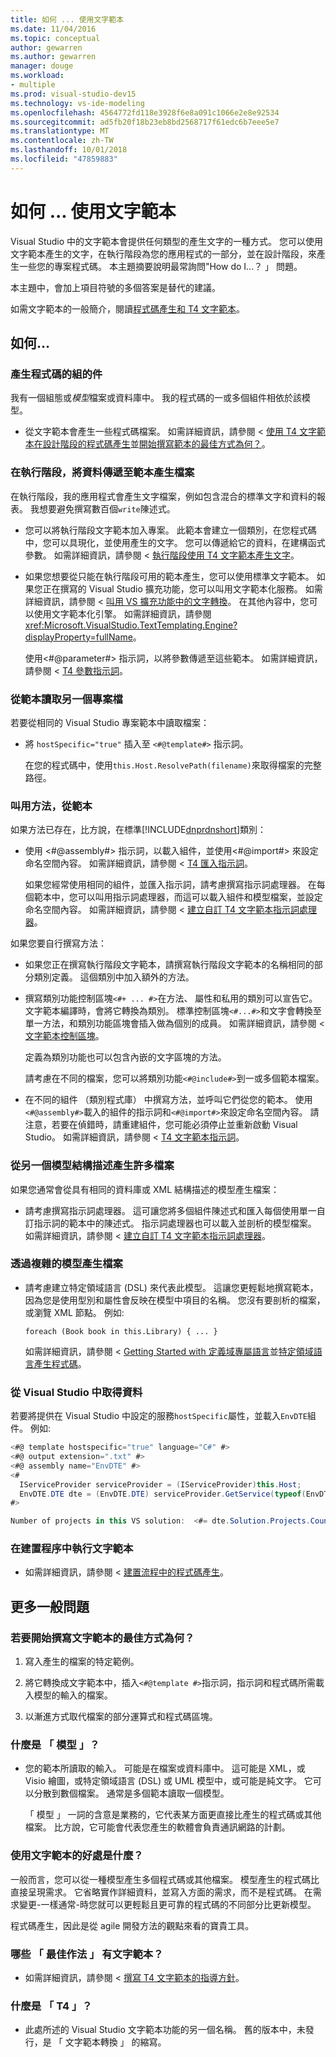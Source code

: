 ```yaml
---
title: 如何 ... 使用文字範本
ms.date: 11/04/2016
ms.topic: conceptual
author: gewarren
ms.author: gewarren
manager: douge
ms.workload:
- multiple
ms.prod: visual-studio-dev15
ms.technology: vs-ide-modeling
ms.openlocfilehash: 4564772fd118e3928f6e8a091c1066e2e8e92534
ms.sourcegitcommit: ad5fb20f18b23eb8bd2568717f61edc6b7eee5e7
ms.translationtype: MT
ms.contentlocale: zh-TW
ms.lasthandoff: 10/01/2018
ms.locfileid: "47859883"
---
```

# <a name="how-to--with-text-templates"></a>如何 ... 使用文字範本
Visual Studio 中的文字範本會提供任何類型的產生文字的一種方式。 您可以使用文字範本產生的文字，在執行階段為您的應用程式的一部分，並在設計階段，來產生一些您的專案程式碼。 本主題摘要說明最常詢問"How do I...？ 」 問題。

 本主題中，會加上項目符號的多個答案是替代的建議。

 如需文字範本的一般簡介，閱讀[程式碼產生和 T4 文字範本](../modeling/code-generation-and-t4-text-templates.md)。

## <a name="how-to-"></a>如何...

### <a name="generate-part-of-my-application-code"></a>產生程式碼的組的件
 我有一個組態或*模型*檔案或資料庫中。 我的程式碼的一或多個組件相依於該模型。

-   從文字範本會產生一些程式碼檔案。 如需詳細資訊，請參閱 <<c0> [ 使用 T4 文字範本在設計階段的程式碼產生](../modeling/design-time-code-generation-by-using-t4-text-templates.md)並[開始撰寫範本的最佳方式為何？](#starting)。

### <a name="generate-files-at-run-time-passing-data-into-the-template"></a>在執行階段，將資料傳遞至範本產生檔案
 在執行階段，我的應用程式會產生文字檔案，例如包含混合的標準文字和資料的報表。 我想要避免撰寫數百個`write`陳述式。

-   您可以將執行階段文字範本加入專案。 此範本會建立一個類別，在您程式碼中，您可以具現化，並使用產生的文字。 您可以傳遞給它的資料，在建構函式參數。 如需詳細資訊，請參閱 <<c0> [ 執行階段使用 T4 文字範本產生文字](../modeling/run-time-text-generation-with-t4-text-templates.md)。

-   如果您想要從只能在執行階段可用的範本產生，您可以使用標準文字範本。 如果您正在撰寫的 Visual Studio 擴充功能，您可以叫用文字範本化服務。 如需詳細資訊，請參閱 <<c0> [ 叫用 VS 擴充功能中的文字轉換](../modeling/invoking-text-transformation-in-a-vs-extension.md)。 在其他內容中，您可以使用文字範本化引擎。 如需詳細資訊，請參閱<xref:Microsoft.VisualStudio.TextTemplating.Engine?displayProperty=fullName>。

     使用\<#@parameter#> 指示詞，以將參數傳遞至這些範本。 如需詳細資訊，請參閱 < [T4 參數指示詞](../modeling/t4-parameter-directive.md)。

### <a name="read-another-project-file-from-a-template"></a>從範本讀取另一個專案檔
 若要從相同的 Visual Studio 專案範本中讀取檔案：

-   將 `hostSpecific="true"` 插入至 `<#@template#>` 指示詞。

     在您的程式碼中，使用`this.Host.ResolvePath(filename)`來取得檔案的完整路徑。

### <a name="invoke-methods-from-a-template"></a>叫用方法，從範本
 如果方法已存在，比方說，在標準[!INCLUDE[dnprdnshort](../code-quality/includes/dnprdnshort_md.md)]類別：

-   使用  \<#@assembly#> 指示詞，以載入組件，並使用\<#@import#> 來設定命名空間內容。 如需詳細資訊，請參閱 < [T4 匯入指示詞](../modeling/t4-import-directive.md)。

     如果您經常使用相同的組件，並匯入指示詞，請考慮撰寫指示詞處理器。 在每個範本中，您可以叫用指示詞處理器，而這可以載入組件和模型檔案，並設定命名空間內容。 如需詳細資訊，請參閱 <<c0> [ 建立自訂 T4 文字範本指示詞處理器](../modeling/creating-custom-t4-text-template-directive-processors.md)。

 如果您要自行撰寫方法：

-   如果您正在撰寫執行階段文字範本，請撰寫執行階段文字範本的名稱相同的部分類別定義。 這個類別中加入額外的方法。

-   撰寫類別功能控制區塊`<#+ ... #>`在方法、 屬性和私用的類別可以宣告它。 文字範本編譯時，會將它轉換為類別。 標準控制區塊`<#...#>`和文字會轉換至單一方法，和類別功能區塊會插入做為個別的成員。 如需詳細資訊，請參閱 <<c0> [ 文字範本控制區塊](../modeling/text-template-control-blocks.md)。

     定義為類別功能也可以包含內嵌的文字區塊的方法。

     請考慮在不同的檔案，您可以將類別功能`<#@include#>`到一或多個範本檔案。

-   在不同的組件 （類別程式庫） 中撰寫方法，並呼叫它們從您的範本。 使用`<#@assembly#>`載入的組件的指示詞和`<#@import#>`來設定命名空間內容。 請注意，若要在偵錯時，請重建組件，您可能必須停止並重新啟動 Visual Studio。 如需詳細資訊，請參閱 < [T4 文字範本指示詞](../modeling/t4-text-template-directives.md)。

### <a name="generate-many-files-from-one-model-schema"></a>從另一個模型結構描述產生許多檔案
 如果您通常會從具有相同的資料庫或 XML 結構描述的模型產生檔案：

-   請考慮撰寫指示詞處理器。 這可讓您將多個組件陳述式和匯入每個使用單一自訂指示詞的範本中的陳述式。 指示詞處理器也可以載入並剖析的模型檔案。 如需詳細資訊，請參閱 <<c0> [ 建立自訂 T4 文字範本指示詞處理器](../modeling/creating-custom-t4-text-template-directive-processors.md)。

### <a name="generate-files-from-a-complex-model"></a>透過複雜的模型產生檔案

-   請考慮建立特定領域語言 (DSL) 來代表此模型。 這讓您更輕鬆地撰寫範本，因為您是使用型別和屬性會反映在模型中項目的名稱。 您沒有要剖析的檔案，或瀏覽 XML 節點。 例如: 

     `foreach (Book book in this.Library) { ... }`

     如需詳細資訊，請參閱 < [Getting Started with 定義域專屬語言](../modeling/getting-started-with-domain-specific-languages.md)並[特定領域語言產生程式碼](../modeling/generating-code-from-a-domain-specific-language.md)。

### <a name="get-data-from-visual-studio"></a>從 Visual Studio 中取得資料
 若要將提供在 Visual Studio 中設定的服務`hostSpecific`屬性，並載入`EnvDTE`組件。 例如: 

```csharp
<#@ template hostspecific="true" language="C#" #>
<#@ output extension=".txt" #>
<#@ assembly name="EnvDTE" #>
<#
  IServiceProvider serviceProvider = (IServiceProvider)this.Host;
  EnvDTE.DTE dte = (EnvDTE.DTE) serviceProvider.GetService(typeof(EnvDTE.DTE));
#>

Number of projects in this VS solution:  <#= dte.Solution.Projects.Count #>

```

### <a name="execute-text-templates-in-the-build-process"></a>在建置程序中執行文字範本

-   如需詳細資訊，請參閱 <<c0> [ 建置流程中的程式碼產生](../modeling/code-generation-in-a-build-process.md)。

## <a name="more-general-questions"></a>更多一般問題

### <a name="starting"></a> 若要開始撰寫文字範本的最佳方式為何？

1.  寫入產生的檔案的特定範例。

2.  將它轉換成文字範本中，插入`<#@template #>`指示詞，指示詞和程式碼所需載入模型的輸入的檔案。

3.  以漸進方式取代檔案的部分運算式和程式碼區塊。

### <a name="what-is-a-model"></a>什麼是 「 模型 」？

-   您的範本所讀取的輸入。 可能是在檔案或資料庫中。 這可能是 XML，或 Visio 繪圖，或特定領域語言 (DSL) 或 UML 模型中，或可能是純文字。 它可以分散到數個檔案。 通常是多個範本讀取一個模型。

     「 模型 」 一詞的含意是業務的，它代表某方面更直接比產生的程式碼或其他檔案。 比方說，它可能會代表您產生的軟體會負責通訊網路的計劃。

### <a name="what-is-the-benefit-of-using-text-templates"></a>使用文字範本的好處是什麼？
 一般而言，您可以從一種模型產生多個程式碼或其他檔案。 模型產生的程式碼比直接呈現需求。 它省略實作詳細資料，並寫入方面的需求，而不是程式碼。 在需求變更-一樣通常-時您就可以更輕鬆且更可靠的程式碼的不同部分比更新模型。

 程式碼產生，因此是從 agile 開發方法的觀點來看的寶貴工具。

### <a name="what-best-practices-are-there-for-text-templates"></a>哪些 「 最佳作法 」 有文字範本？

-   如需詳細資訊，請參閱 <<c0> [ 撰寫 T4 文字範本的指導方針](../modeling/guidelines-for-writing-t4-text-templates.md)。

### <a name="what-is-t4"></a>什麼是 「 T4 」？

-   此處所述的 Visual Studio 文字範本功能的另一個名稱。 舊的版本中，未發行，是 「 文字範本轉換 」 的縮寫。
